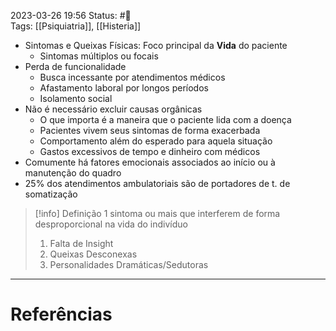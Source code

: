 2023-03-26 19:56
Status: #🌱   
Tags: [[Psiquiatria]], [[Histeria]]
<br/>
- Sintomas e Queixas Físicas: Foco principal da **Vida** do paciente
	- Sintomas múltiplos ou focais
- Perda de funcionalidade
	- Busca incessante por atendimentos médicos
	- Afastamento laboral por longos períodos
	- Isolamento social
- Não é necessário excluir causas orgânicas
	- O que importa é a maneira que o paciente lida com a doença
	- Pacientes vivem seus sintomas de forma exacerbada
	- Comportamento além do esperado para aquela situação
	- Gastos excessivos de tempo e dinheiro com médicos
- Comumente há fatores emocionais associados ao início ou à manutenção do quadro
- 25% dos atendimentos ambulatoriais são de portadores de t. de somatização

>[!info] Definição
>1 sintoma ou mais que interferem de forma desproporcional na vida do indivíduo
>1. Falta de Insight
>2. Queixas Desconexas
>3. Personalidades Dramáticas/Sedutoras


____
# Referências

